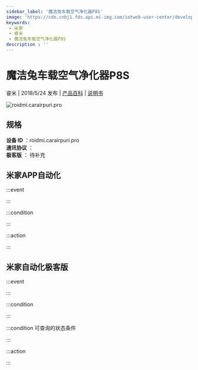 ```yaml
---
sidebar_label: '魔洁兔车载空气净化器P8S'
image: 'https://cdn.cnbj1.fds.api.mi-img.com/iotweb-user-center/developer_16788708894805PU2U9ro.png?GalaxyAccessKeyId=AKVGLQWBOVIRQ3XLEW&Expires=9223372036854775807&Signature=a3LM3uS7KN7k83oZhAkP6l6k8Mc='
keywords: 
 - 米家
 - 睿米
 - 魔洁兔车载空气净化器P8S
description : ''
---
```

# 魔洁兔车载空气净化器P8S

睿米 | 2018/5/24 发布 | [产品百科](https://home.mi.com/webapp/content/baike/product/index.html?model=roidmi.carairpuri.pro/) | [说明书](https://home.mi.com/views/introduction.html?model=roidmi.carairpuri.pro&region=cn)

![roidmi.carairpuri.pro](https://cdn.cnbj1.fds.api.mi-img.com/iotweb-user-center/developer_16788708894805PU2U9ro.png?GalaxyAccessKeyId=AKVGLQWBOVIRQ3XLEW&Expires=9223372036854775807&Signature=a3LM3uS7KN7k83oZhAkP6l6k8Mc=)

## 规格  
> 
**设备 ID** ：roidmi.carairpuri.pro  
**通讯协议** ：  
**极客版**  ： 待补充 


## 米家APP自动化  

:::event  

:::

:::condition  

:::

:::action   

:::

## 米家自动化极客版  

:::event  

:::

:::condition  

:::

:::condition 可查询的状态条件  

:::

:::action  

:::

        
